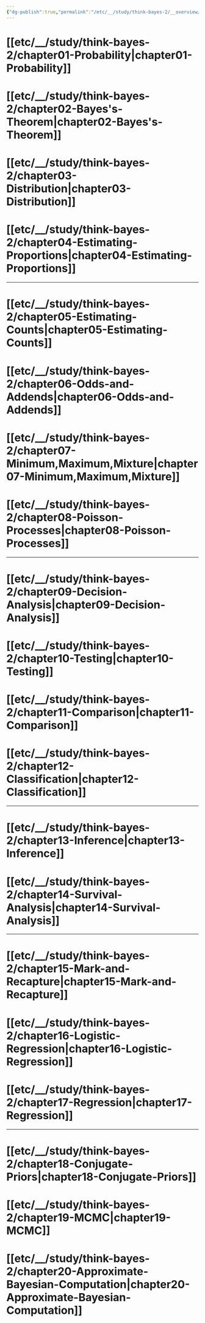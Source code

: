 ```yaml
---
{"dg-publish":true,"permalink":"/etc/__/study/think-bayes-2/__overview/"}
---
```



# [[etc/__/study/think-bayes-2/chapter01-Probability\|chapter01-Probability]]
# [[etc/__/study/think-bayes-2/chapter02-Bayes's-Theorem\|chapter02-Bayes's-Theorem]]
# [[etc/__/study/think-bayes-2/chapter03-Distribution\|chapter03-Distribution]]
# [[etc/__/study/think-bayes-2/chapter04-Estimating-Proportions\|chapter04-Estimating-Proportions]]

---

# [[etc/__/study/think-bayes-2/chapter05-Estimating-Counts\|chapter05-Estimating-Counts]]
# [[etc/__/study/think-bayes-2/chapter06-Odds-and-Addends\|chapter06-Odds-and-Addends]]
# [[etc/__/study/think-bayes-2/chapter07-Minimum,Maximum,Mixture\|chapter07-Minimum,Maximum,Mixture]]
# [[etc/__/study/think-bayes-2/chapter08-Poisson-Processes\|chapter08-Poisson-Processes]]

---

# [[etc/__/study/think-bayes-2/chapter09-Decision-Analysis\|chapter09-Decision-Analysis]]
# [[etc/__/study/think-bayes-2/chapter10-Testing\|chapter10-Testing]]
# [[etc/__/study/think-bayes-2/chapter11-Comparison\|chapter11-Comparison]]
# [[etc/__/study/think-bayes-2/chapter12-Classification\|chapter12-Classification]]

---

# [[etc/__/study/think-bayes-2/chapter13-Inference\|chapter13-Inference]]
# [[etc/__/study/think-bayes-2/chapter14-Survival-Analysis\|chapter14-Survival-Analysis]]

---

# [[etc/__/study/think-bayes-2/chapter15-Mark-and-Recapture\|chapter15-Mark-and-Recapture]]
# [[etc/__/study/think-bayes-2/chapter16-Logistic-Regression\|chapter16-Logistic-Regression]]
# [[etc/__/study/think-bayes-2/chapter17-Regression\|chapter17-Regression]]

---

# [[etc/__/study/think-bayes-2/chapter18-Conjugate-Priors\|chapter18-Conjugate-Priors]]
# [[etc/__/study/think-bayes-2/chapter19-MCMC\|chapter19-MCMC]]
# [[etc/__/study/think-bayes-2/chapter20-Approximate-Bayesian-Computation\|chapter20-Approximate-Bayesian-Computation]]